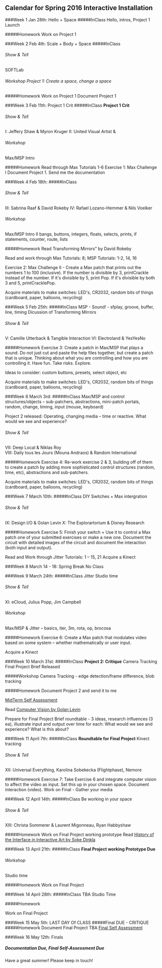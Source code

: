 ## Calendar for Spring 2016 Interactive Installation

###Week 1 Jan 28th: Hello + Space
#####InClass
Hello, intros, Project 1 Launch

#####Homework
Work on Project 1



###Week 2 Feb 4th: Scale + Body + Space
#####InClass
###### Show & Tell
SOFTLab
###### Workshop Project 1: Create a space, change a space

#####Homework 
Work on Project 1
Document Project 1



###Week 3 Feb 11th: Project 1 Crit
#####InClass
**Project 1 Crit**

###### Show & Tell
I: Jeffery Shaw & Myron Kruger 
II: United Visual Artist &
###### Workshop 
Max/MSP Intro

#####Homework
Read through Max Tutorials 1-6
Exercise 1: Max Challenge I
Document Project 1. Send me the documentation



###Week 4 Feb 18th: 
#####InClass
###### Show & Tell
III: Sabrina Raaf & David Rokeby 
IV: Rafael Lozano-Hemmer & Nils Voelker

###### Workshop 
Max/MSP Intro II
bangs, buttons, integers, floats, selects, prints, if statements, counter, route, lists

#####Homework 
Read Transforming Mirrors” by David Rokeby 

Read and work through Max Tutorials: 8; MSP Tutorials: 1-2, 14, 16

Exercise 2: Max Challenge II - Create a Max patch that prints out the numbers 1 to 100 (inclusive). If the number is divisible by 3, printCrackle instead of the number. If it's divisible by 5, print Pop. If it's divisible by both 3 and 5, printCracklePop. 

Acquire materials to make switches: LED's, CR2032, random bits of things (cardboard, paper, balloons, recycling)



###Week 5 Feb 25th:
#####InClass 
MSP - Sound! - sfplay, groove, buffer, line, timing
Dicussion of Transforming Mirrors

###### Show & Tell
V: Camille Utterback & Tangible Interaction 
VI: Electroland & YesYesNo

#####Homework
Exercise 3: Create a patch in Max/MSP that plays a sound. Do not just cut and paste the help files together, but create a patch that is unique. Thinking about what you are controlling and how you are controlling it. Have fun. Take risks. Explore. 

Ideas to consider: custom buttons, presets, select object, etc

Acquire materials to make switches: LED's, CR2032, random bits of things (cardboard, paper, balloons, recycling)



###Week 6 March 3rd: 
#####InClass
Max/MSP and control structures/objects – sub-patchers, abstractions, mini-patch portals, random, change, timing, input (mouse, keyboard)

Project 2 released: Operating, changing media – time or reactive. What would we see and experience?

###### Show & Tell
VII: Deep Local & Niklas Roy  
VIII: Daily tous les Jours (Mouna Andraos) & Random International

#####Homework
Exercise 4: Re-work exercise 2 & 3, building off of them to create a patch by adding more sophisticated control structures (random, time, etc), abstractions and sub-patchers.

Acquire materials to make switches: LED's, CR2032, random bits of things (cardboard, paper, balloons, recycling)



###Week 7 March 10th:
#####InClass
DIY Switches + Max intergration
###### Show & Tell
IX: Design I/O & Golan Levin 
X: The Explorartorium & Disney Research

#####Homework 
Exercise 5: Finish your switch + Use it to control a Max patch one of your submitted exercises or make a new one. Document the circuit with detailed images of the circuit and document the interaction (both input and output). 

Read and Work through Jitter Tutorials: 1 – 15, 21
Acquire a Kinect



###Week 8 March 14 - 18:  Spring Break No Class 



###Week 9 March 24th: 
#####InClass
Jitter
Studio time

###### Show & Tell
XI: eCloud, Julius Popp, Jim Campbell  

###### Workshop
Max/MSP & Jitter – basics, iter, 3m, rota, op, brocosa

#####Homework
Exercise 6: Create a Max patch that modulates video based on some system – whether mathematically or user input.

Acquire a Kinect



###Week 10 March 31st:
#####InClass
**Project 2: Critique**
Camera Tracking 
Final Project Brief Released

#####Workshop
Camera Tracking - edge detection/frame difference, blob tracking

#####Homework 
Document Project 2 and send it to me

[MidTerm Self Assessment](SelfAssessments.md)

Read [Computer Vision by Golan Levin](http://www.flong.com/texts/essays/essay_cvad/)

Prepare for Final Project Brief roundtable - 3 ideas, research influences (3 ea), illustrate input and output over time for each: What would we see and experience? What is this about?



###Week 11 April 7th:
#####InClass
**Roundtable for Final Project**
Kinect tracking

###### Show & Tell
XII: Universal Everything, Karolina Sobekecka (Flightphase), Nemore

#####Homework
Exercise 7: Take Exercise 6 and integrate computer vision to affect the video as input. Set this up in your chosen space. Document interaction (video).
Work on Final - Gather your media



###Week 12 April 14th:
#####InClass
Be working in your space
###### Show & Tell
XIII: Christa Sommerer & Laurent Migonneau, Ryan Habbyshaw


#####Homework
Work on Final Project working prototype
Read [History of the Interface in Interactive Art by Soke Dinkla](http://www.kenfeingold.com/dinkla_history.html)



###Week 13 April 21th:
#####InClass
**Final Project working Prototype Due**
###### Workshop 
Studio time

#####Homework
Work on Final Project



###Week 14 April 28th:
#####InClass
TBA
Studio Time
		
#####Homework

Work on Final Project



###Week 15 May 5th: LAST DAY Of CLASS 
#####Final DUE - CRITIQUE
#####Homework
Document Final Project
TBA
[Final Self Assessment](SelfAssessments.md)


###Week 16 May 12th: Finals  
##### Documentation Due, Final Self-Assessment Due

Have a great summer! Please keep in touch!
